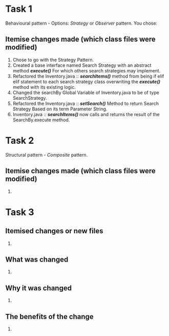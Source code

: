 # Task 1
Behavioural pattern - Options: *Strategy* or *Observer* pattern.
You chose: <REPLACE WITH PATTERN OF CHOICE>

## Itemise changes made (which class files were modified)
1. Chose to go with the Strategy Pattern.
2. Created a base interface named Search Strategy with an abstract method ***execute()*** For which others search strategies may implement.
3. Refactored the Inventory.java :: ***searchItems()*** method from being if elif elif statement to each search strategy class overwriting the ***execute()*** method with its existing logic.
4. Changed the searchBy Global Variable of Inventory.java to be of type SearchStrategy.
5. Refactored the Inventory.java :: ***setSearch()*** Method to return Search Strategy Based on its term Parameter String.
6. Inventory.java :: ***searchItems()*** now calls and returns the result of the SearchBy.execute method.


# Task 2
Structural pattern - *Composite* pattern.

## Itemise changes made (which class files were modified)
1. 

# Task 3

## Itemised changes or new files
1. 

## What was changed
1. 

## Why it was changed
1. 

## The benefits of the change
1. 